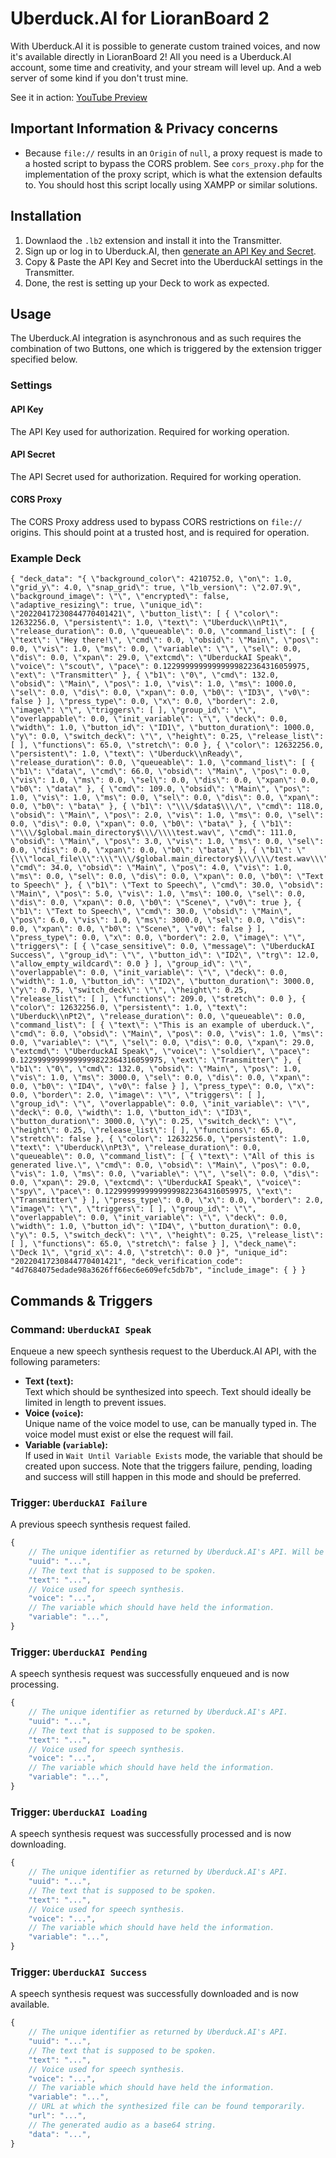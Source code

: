 # Uberduck.AI for LioranBoard 2
With Uberduck.AI it is possible to generate custom trained voices, and now it's available directly in LioranBoard 2! All you need is a Uberduck.AI account, some time and creativity, and your stream will level up. And a web server of some kind if you don't trust mine.

See it in action: [YouTube Preview](https://youtu.be/LFUogPnFis4)

## Important Information & Privacy concerns
- Because `file://` results in an `Origin` of `null`, a proxy request is made to a hosted script to bypass the CORS problem. See `cors_proxy.php` for the implementation of the proxy script, which is what the extension defaults to. You should host this script locally using XAMPP or similar solutions.

## Installation
1. Downlaod the `.lb2` extension and install it into the Transmitter.
2. Sign up or log in to Uberduck.AI, then [generate an API Key and Secret](https://app.uberduck.ai/account/manage).
3. Copy & Paste the API Key and Secret into the UberduckAI settings in the Transmitter.
4. Done, the rest is setting up your Deck to work as expected.

## Usage
The Uberduck.AI integration is asynchronous and as such requires the combination of two Buttons, one which is triggered by the extension trigger specified below.

### Settings
#### API Key
The API Key used for authorization. Required for working operation.

#### API Secret
The API Secret used for authorization. Required for working operation.

#### CORS Proxy
The CORS Proxy address used to bypass CORS restrictions on `file://` origins. This should point at a trusted host, and is required for operation.

### Example Deck
```
{ "deck_data": "{ \"background_color\": 4210752.0, \"on\": 1.0, \"grid_y\": 4.0, \"snap_grid\": true, \"lb_version\": \"2.07.9\", \"background_image\": \"\", \"encrypted\": false, \"adaptive_resizing\": true, \"unique_id\": \"20220417230844770401421\", \"button_list\": [ { \"color\": 12632256.0, \"persistent\": 1.0, \"text\": \"Uberduck\\nPt1\", \"release_duration\": 0.0, \"queueable\": 0.0, \"command_list\": [ { \"text\": \"Hey there!\", \"cmd\": 0.0, \"obsid\": \"Main\", \"pos\": 0.0, \"vis\": 1.0, \"ms\": 0.0, \"variable\": \"\", \"sel\": 0.0, \"dis\": 0.0, \"xpan\": 29.0, \"extcmd\": \"UberduckAI Speak\", \"voice\": \"scout\", \"pace\": 0.12299999999999999822364316059975, \"ext\": \"Transmitter\" }, { \"b1\": \"0\", \"cmd\": 132.0, \"obsid\": \"Main\", \"pos\": 1.0, \"vis\": 1.0, \"ms\": 1000.0, \"sel\": 0.0, \"dis\": 0.0, \"xpan\": 0.0, \"b0\": \"ID3\", \"v0\": false } ], \"press_type\": 0.0, \"x\": 0.0, \"border\": 2.0, \"image\": \"\", \"triggers\": [ ], \"group_id\": \"\", \"overlappable\": 0.0, \"init_variable\": \"\", \"deck\": 0.0, \"width\": 1.0, \"button_id\": \"ID1\", \"button_duration\": 1000.0, \"y\": 0.0, \"switch_deck\": \"\", \"height\": 0.25, \"release_list\": [ ], \"functions\": 65.0, \"stretch\": 0.0 }, { \"color\": 12632256.0, \"persistent\": 1.0, \"text\": \"Uberduck\\nReady\", \"release_duration\": 0.0, \"queueable\": 1.0, \"command_list\": [ { \"b1\": \"data\", \"cmd\": 66.0, \"obsid\": \"Main\", \"pos\": 0.0, \"vis\": 1.0, \"ms\": 0.0, \"sel\": 0.0, \"dis\": 0.0, \"xpan\": 0.0, \"b0\": \"data\" }, { \"cmd\": 109.0, \"obsid\": \"Main\", \"pos\": 1.0, \"vis\": 1.0, \"ms\": 0.0, \"sel\": 0.0, \"dis\": 0.0, \"xpan\": 0.0, \"b0\": \"bata\" }, { \"b1\": \"\\\/$data$\\\/\", \"cmd\": 118.0, \"obsid\": \"Main\", \"pos\": 2.0, \"vis\": 1.0, \"ms\": 0.0, \"sel\": 0.0, \"dis\": 0.0, \"xpan\": 0.0, \"b0\": \"bata\" }, { \"b1\": \"\\\/$global.main_directory$\\\/\\\\test.wav\", \"cmd\": 111.0, \"obsid\": \"Main\", \"pos\": 3.0, \"vis\": 1.0, \"ms\": 0.0, \"sel\": 0.0, \"dis\": 0.0, \"xpan\": 0.0, \"b0\": \"bata\" }, { \"b1\": \"{\\\"local_file\\\":\\\"\\\/$global.main_directory$\\\/\\\/test.wav\\\"}\", \"cmd\": 34.0, \"obsid\": \"Main\", \"pos\": 4.0, \"vis\": 1.0, \"ms\": 0.0, \"sel\": 0.0, \"dis\": 0.0, \"xpan\": 0.0, \"b0\": \"Text to Speech\" }, { \"b1\": \"Text to Speech\", \"cmd\": 30.0, \"obsid\": \"Main\", \"pos\": 5.0, \"vis\": 1.0, \"ms\": 100.0, \"sel\": 0.0, \"dis\": 0.0, \"xpan\": 0.0, \"b0\": \"Scene\", \"v0\": true }, { \"b1\": \"Text to Speech\", \"cmd\": 30.0, \"obsid\": \"Main\", \"pos\": 6.0, \"vis\": 1.0, \"ms\": 3000.0, \"sel\": 0.0, \"dis\": 0.0, \"xpan\": 0.0, \"b0\": \"Scene\", \"v0\": false } ], \"press_type\": 0.0, \"x\": 0.0, \"border\": 2.0, \"image\": \"\", \"triggers\": [ { \"case_sensitive\": 0.0, \"message\": \"UberduckAI Success\", \"group_id\": \"\", \"button_id\": \"ID2\", \"trg\": 12.0, \"allow_empty_wildcard\": 0.0 } ], \"group_id\": \"\", \"overlappable\": 0.0, \"init_variable\": \"\", \"deck\": 0.0, \"width\": 1.0, \"button_id\": \"ID2\", \"button_duration\": 3000.0, \"y\": 0.75, \"switch_deck\": \"\", \"height\": 0.25, \"release_list\": [ ], \"functions\": 209.0, \"stretch\": 0.0 }, { \"color\": 12632256.0, \"persistent\": 1.0, \"text\": \"Uberduck\\nPt2\", \"release_duration\": 0.0, \"queueable\": 0.0, \"command_list\": [ { \"text\": \"This is an example of uberduck.\", \"cmd\": 0.0, \"obsid\": \"Main\", \"pos\": 0.0, \"vis\": 1.0, \"ms\": 0.0, \"variable\": \"\", \"sel\": 0.0, \"dis\": 0.0, \"xpan\": 29.0, \"extcmd\": \"UberduckAI Speak\", \"voice\": \"soldier\", \"pace\": 0.12299999999999999822364316059975, \"ext\": \"Transmitter\" }, { \"b1\": \"0\", \"cmd\": 132.0, \"obsid\": \"Main\", \"pos\": 1.0, \"vis\": 1.0, \"ms\": 3000.0, \"sel\": 0.0, \"dis\": 0.0, \"xpan\": 0.0, \"b0\": \"ID4\", \"v0\": false } ], \"press_type\": 0.0, \"x\": 0.0, \"border\": 2.0, \"image\": \"\", \"triggers\": [ ], \"group_id\": \"\", \"overlappable\": 0.0, \"init_variable\": \"\", \"deck\": 0.0, \"width\": 1.0, \"button_id\": \"ID3\", \"button_duration\": 3000.0, \"y\": 0.25, \"switch_deck\": \"\", \"height\": 0.25, \"release_list\": [ ], \"functions\": 65.0, \"stretch\": false }, { \"color\": 12632256.0, \"persistent\": 1.0, \"text\": \"Uberduck\\nPt3\", \"release_duration\": 0.0, \"queueable\": 0.0, \"command_list\": [ { \"text\": \"All of this is generated live.\", \"cmd\": 0.0, \"obsid\": \"Main\", \"pos\": 0.0, \"vis\": 1.0, \"ms\": 0.0, \"variable\": \"\", \"sel\": 0.0, \"dis\": 0.0, \"xpan\": 29.0, \"extcmd\": \"UberduckAI Speak\", \"voice\": \"spy\", \"pace\": 0.12299999999999999822364316059975, \"ext\": \"Transmitter\" } ], \"press_type\": 0.0, \"x\": 0.0, \"border\": 2.0, \"image\": \"\", \"triggers\": [ ], \"group_id\": \"\", \"overlappable\": 0.0, \"init_variable\": \"\", \"deck\": 0.0, \"width\": 1.0, \"button_id\": \"ID4\", \"button_duration\": 0.0, \"y\": 0.5, \"switch_deck\": \"\", \"height\": 0.25, \"release_list\": [ ], \"functions\": 65.0, \"stretch\": false } ], \"deck_name\": \"Deck 1\", \"grid_x\": 4.0, \"stretch\": 0.0 }", "unique_id": "20220417230844770401421", "deck_verification_code": "4d7684075edade98a3626ff66ec6e609efc5db7b", "include_image": { } }
```

## Commands & Triggers

### Command: `UberduckAI Speak`
Enqueue a new speech synthesis request to the Uberduck.AI API, with the following parameters:

* **Text (`text`):**  
    Text which should be synthesized into speech. Text should ideally be limited in length to prevent issues.
* **Voice (`voice`):**  
    Unique name of the voice model to use, can be manually typed in. The voice model must exist or else the request will fail.
* **Variable (`variable`):**  
    If used in `Wait Until Variable Exists` mode, the variable that should be created upon success. Note that the triggers failure, pending, loading and success will still happen in this mode and should be preferred.

### Trigger: `UberduckAI Failure`
A previous speech synthesis request failed.

```js
{
    // The unique identifier as returned by Uberduck.AI's API. Will be null if the queueing failed.
    "uuid": "...",
    // The text that is supposed to be spoken.
    "text": "...",
    // Voice used for speech synthesis.
    "voice": "...",
    // The variable which should have held the information.
    "variable": "...",
}
```

### Trigger: `UberduckAI Pending`
A speech synthesis request was successfully enqueued and is now processing.

```js
{
    // The unique identifier as returned by Uberduck.AI's API.
    "uuid": "...",
    // The text that is supposed to be spoken.
    "text": "...",
    // Voice used for speech synthesis.
    "voice": "...",
    // The variable which should have held the information.
    "variable": "...",
}
```

### Trigger: `UberduckAI Loading`
A speech synthesis request was successfully processed and is now downloading.

```js
{
    // The unique identifier as returned by Uberduck.AI's API.
    "uuid": "...",
    // The text that is supposed to be spoken.
    "text": "...",
    // Voice used for speech synthesis.
    "voice": "...",
    // The variable which should have held the information.
    "variable": "...",
}
```

### Trigger: `UberduckAI Success`
A speech synthesis request was successfully downloaded and is now available.

```js
{
    // The unique identifier as returned by Uberduck.AI's API.
    "uuid": "...",
    // The text that is supposed to be spoken.
    "text": "...",
    // Voice used for speech synthesis.
    "voice": "...",
    // The variable which should have held the information.
    "variable": "...",
    // URL at which the synthesized file can be found temporarily.
    "url": "...",
    // The generated audio as a base64 string.
    "data": "...",
}
```
